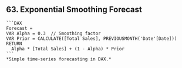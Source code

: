## 63. **Exponential Smoothing Forecast**  
    ```DAX
    Forecast = 
    VAR Alpha = 0.3  // Smoothing factor
    VAR Prior = CALCULATE([Total Sales], PREVIOUSMONTH('Date'[Date]))
    RETURN
      Alpha * [Total Sales] + (1 - Alpha) * Prior
    ```
    *Simple time-series forecasting in DAX.*

